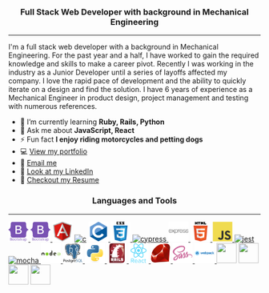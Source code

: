 <h3 align="center">Full Stack Web Developer with background in Mechanical Engineering</h3>

---

<p align="left">
I'm a full stack web developer with a background in Mechanical Engineering. For the past year and a half, I have worked to gain the required knowledge and skills to make a career pivot. Recently I was working in the industry as a Junior Developer until a series of layoffs affected my company. I love the rapid pace of development and the ability to quickly iterate on a design and find the solution. I have 6 years of experience as a Mechanical Engineer in product design, project management and testing with numerous references.</p>

- 🌱 I’m currently learning **Ruby, Rails, Python**
- 💬 Ask me about **JavaScript, React**
- ⚡ Fun fact **I enjoy riding motorcycles and petting dogs**
- 💻 [View my portfolio](https://noahthomlisonportfolio.netlify.app/)
- 📧 [Email me](mailto:noahthomlison@gmail.com)
- 👀 [Look at my LinkedIn](https://www.linkedin.com/in/noahthomlison)
- 📄 [Checkout my Resume](https://resume.creddle.io/resume/f5bhq4mil77)

<h3 align="center">Languages and Tools</h3>

---
<p align="left"> 
  
  

<a href="https://getbootstrap.com" target="_blank" rel="noreferrer">
<img src="https://raw.githubusercontent.com/devicons/devicon/master/icons/bootstrap/bootstrap-plain-wordmark.svg" alt="bootstrap" width="40" height="40"/> </a> <a href="https://graphql.org/" target="_blank" rel="noreferrer"> <img src="https://raw.githubusercontent.com/devicons/devicon/master/icons/bootstrap/bootstrap-plain-wordmark.svg" alt="angular" width="40" height="40"/> </a> <a href="https://graphql.org/" target="_blank" rel="noreferrer"> <img src="https://github.com/devicons/devicon/blob/v2.15.1/icons/angularjs/angularjs-original.svg" alt="c" width="40" height="40"/></a> <a href="https://www.cprogramming.com/" target="_blank" rel="noreferrer">  <img src="https://cdn.jsdelivr.net/gh/devicons/devicon/icons/graphql/graphql-plain.svg" alt="c" 
width="40" height="40"/></a> <a href="https://www.cprogramming.com/" target="_blank" rel="noreferrer"> <img src="https://raw.githubusercontent.com/devicons/devicon/master/icons/c/c-original.svg" alt="c" width="40" height="40"/> </a> <a href="https://www.w3schools.com/css/" target="_blank" rel="noreferrer"> <img src="https://raw.githubusercontent.com/devicons/devicon/master/icons/css3/css3-original-wordmark.svg" alt="css3" 
width="40" height="40"/> </a> <a href="https://www.cypress.io" target="_blank" rel="noreferrer"> <img src="https://raw.githubusercontent.com/simple-icons/simple-icons/6e46ec1fc23b60c8fd0d2f2ff46db82e16dbd75f/icons/cypress.svg" alt="cypress" width="40" height="40"/> </a> <a href="https://expressjs.com" target="_blank" rel="noreferrer"> <img src="https://raw.githubusercontent.com/devicons/devicon/master/icons/express/express-original-wordmark.svg" alt="express" 
width="40" height="40"/> </a> <a href="https://www.w3.org/html/" target="_blank" rel="noreferrer"> <img src="https://raw.githubusercontent.com/devicons/devicon/master/icons/html5/html5-original-wordmark.svg" alt="html5" width="40" height="40"/> </a> <a href="https://developer.mozilla.org/en-US/docs/Web/JavaScript" target="_blank" rel="noreferrer"> <img src="https://raw.githubusercontent.com/devicons/devicon/master/icons/javascript/javascript-original.svg" alt="javascript" width="40" height="40"/> </a> <a href="https://jestjs.io" target="_blank" rel="noreferrer"> <img src="https://www.vectorlogo.zone/logos/jestjsio/jestjsio-icon.svg" alt="jest" width="40" height="40"/> </a> <a href="https://mochajs.org" target="_blank" rel="noreferrer"> <img src="https://www.vectorlogo.zone/logos/mochajs/mochajs-icon.svg" alt="mocha" 
width="40" height="40"/> </a> <a href="https://nodejs.org" target="_blank" rel="noreferrer"> <img src="https://raw.githubusercontent.com/devicons/devicon/master/icons/nodejs/nodejs-original-wordmark.svg" alt="nodejs" 
width="40" height="40"/> </a> <a href="https://www.postgresql.org" target="_blank" rel="noreferrer"> <img src="https://raw.githubusercontent.com/devicons/devicon/master/icons/postgresql/postgresql-original-wordmark.svg" alt="postgresql" 
width="40" height="40"/> </a> <a href="https://www.python.org" target="_blank" rel="noreferrer"> <img src="https://raw.githubusercontent.com/devicons/devicon/master/icons/python/python-original.svg" alt="python" 
width="40" height="40"/> </a> <a href="https://rubyonrails.org" target="_blank" rel="noreferrer"> <img src="https://raw.githubusercontent.com/devicons/devicon/master/icons/rails/rails-original-wordmark.svg" alt="rails" 
width="40" height="40"/> </a> <a href="https://reactjs.org/" target="_blank" rel="noreferrer"> <img src="https://raw.githubusercontent.com/devicons/devicon/master/icons/react/react-original-wordmark.svg" alt="react" 
width="40" height="40"/> </a> <a href="https://www.ruby-lang.org/en/" target="_blank" rel="noreferrer"> 
<img src="https://raw.githubusercontent.com/devicons/devicon/master/icons/ruby/ruby-original.svg" alt="ruby" 
width="40" height="40"/> </a> <a href="https://sass-lang.com" target="_blank" rel="noreferrer"> <img src="https://raw.githubusercontent.com/devicons/devicon/master/icons/sass/sass-original.svg" alt="sass" 
width="40" height="40"/> </a> <a href="https://webpack.js.org" target="_blank" rel="noreferrer"> <img src="https://raw.githubusercontent.com/devicons/devicon/d00d0969292a6569d45b06d3f350f463a0107b0d/icons/webpack/webpack-original-wordmark.svg" alt="webpack" 
width="40" height="40"/> </a> <a><img src="https://cdn.jsdelivr.net/gh/devicons/devicon/icons/typescript/typescript-original.svg"
width="40" height="40"/> </a> <a><img src="https://cdn.jsdelivr.net/gh/devicons/devicon/icons/selenium/selenium-original.svg"
width="40" height="40"/> </a> <a><img src="https://cdn.jsdelivr.net/gh/devicons/devicon/icons/pandas/pandas-original.svg"
width="40" height="40"/> </a> <a><img src="https://cdn.jsdelivr.net/gh/devicons/devicon/icons/rails/rails-plain.svg"
width="40" height="40"/> </a> </p>
